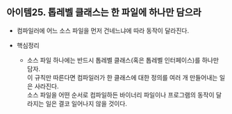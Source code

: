 ## 아이템25. 톱레벨 클래스는 한 파일에 하나만 담으라
  - 컴파일러에 어느 소스 파일을 먼저 건네느냐에 따라 동작이 달라진다.
  
  - 핵심정리
    - 소스 파일 하나에는 반드시 톱레벨 클래스(혹은 톱레벨 인터페이스)를 하나만 담자.  
      이 규칙만 따른다면 컴파일러가 한 클래스에 대한 정의를 여러 개 만들어내는 일은 사라진다.  
      소스 파일을 어떤 순서로 컴파일하든 바이너리 파일이나 프로그램의 동작이 달라지는 일은 결코 일어나지 않을 것이다. 